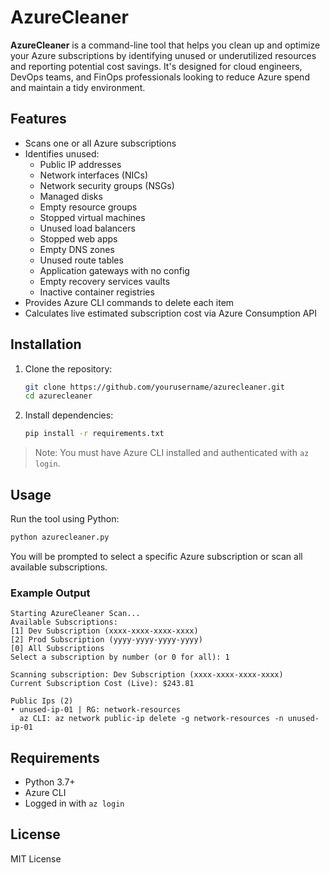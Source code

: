 # AzureCleaner

**AzureCleaner** is a command-line tool that helps you clean up and optimize your Azure subscriptions by identifying unused or underutilized resources and reporting potential cost savings. It's designed for cloud engineers, DevOps teams, and FinOps professionals looking to reduce Azure spend and maintain a tidy environment.

## Features
- Scans one or all Azure subscriptions
- Identifies unused:
  - Public IP addresses
  - Network interfaces (NICs)
  - Network security groups (NSGs)
  - Managed disks
  - Empty resource groups
  - Stopped virtual machines
  - Unused load balancers
  - Stopped web apps
  - Empty DNS zones
  - Unused route tables
  - Application gateways with no config
  - Empty recovery services vaults
  - Inactive container registries
- Provides Azure CLI commands to delete each item
- Calculates live estimated subscription cost via Azure Consumption API

## Installation
1. Clone the repository:
   ```bash
   git clone https://github.com/yourusername/azurecleaner.git
   cd azurecleaner
   ```
2. Install dependencies:
   ```bash
   pip install -r requirements.txt
   ```

> Note: You must have Azure CLI installed and authenticated with `az login`.

## Usage
Run the tool using Python:
```bash
python azurecleaner.py
```

You will be prompted to select a specific Azure subscription or scan all available subscriptions.

### Example Output
```
Starting AzureCleaner Scan...
Available Subscriptions:
[1] Dev Subscription (xxxx-xxxx-xxxx-xxxx)
[2] Prod Subscription (yyyy-yyyy-yyyy-yyyy)
[0] All Subscriptions
Select a subscription by number (or 0 for all): 1

Scanning subscription: Dev Subscription (xxxx-xxxx-xxxx-xxxx)
Current Subscription Cost (Live): $243.81

Public Ips (2)
• unused-ip-01 | RG: network-resources
  az CLI: az network public-ip delete -g network-resources -n unused-ip-01
```

## Requirements
- Python 3.7+
- Azure CLI
- Logged in with `az login`


## License
MIT License

